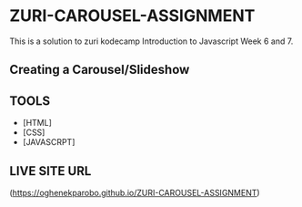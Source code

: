# ZURI-CAROUSEL-ASSIGNMENT
This is a solution to zuri kodecamp Introduction to Javascript Week 6 and 7.


## Creating a Carousel/Slideshow 



## TOOLS

- [HTML] 
- [CSS] 
- [JAVASCRPT] 

## LIVE SITE URL
(https://oghenekparobo.github.io/ZURI-CAROUSEL-ASSIGNMENT)
